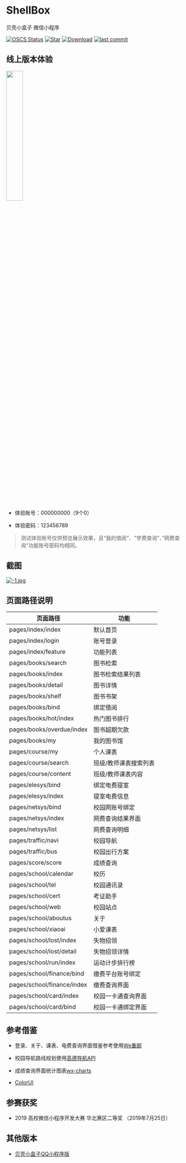 # ShellBox

贝壳小盒子 微信小程序

[![OSCS Status](https://www.oscs1024.com/platform/badge/Airmole/ShellBox.svg?size=small)](https://www.oscs1024.com/project/Airmole/ShellBox?ref=badge_small)
[![Star](https://img.shields.io/badge/Star-Airmole-brightgreen.svg)](https://github.com/Airmole/ShellBox/stargazers)
[![Download](https://img.shields.io/badge/download-.zip-brightgreen.svg)](https://github.com/Airmole/ShellBox/archive/master.zip)
[![last commit](https://img.shields.io/badge/last%20commit-2021--10--08-green.svg)](https://github.com/Airmole/ShellBox/commits/master)


## 线上版本体验

<img style="width:30%;" src="https://user-images.githubusercontent.com/20333663/189793371-a3d2f628-7bbe-4849-97cc-0d6e11d3c5a6.png"/>

- 体验账号：000000000（9个0）

- 体验密码：123456789
> 测试体验账号仅供预览展示效果，且”我的借阅“、"学费查询"、”网费查询“功能账号密码均相同。


## 截图
[![-1.jpg](https://upload-images.jianshu.io/upload_images/4697920-dfebfcf8673fc144.png?imageMogr2/auto-orient/strip%7CimageView2/2/w/1240)](https://z4a.net/image/7NtGdH)

## 页面路径说明


| 页面路径                   | 功能                  |
| -------------------------- | --------------------- |
| pages/index/index          | 默认首页              |
| pages/index/login          | 账号登录              |
| pages/index/feature        | 功能列表              |
| pages/books/search         | 图书检索              |
| pages/books/index          | 图书检索结果列表      |
| pages/books/detail         | 图书详情              |
| pages/books/shelf          | 图书书架              |
| pages/books/bind           | 绑定借阅              |
| pages/books/hot/index      | 热门图书排行          |
| pages/books/overdue/index  | 图书超期欠款          |
| pages/books/my             | 我的图书馆            |
| pages/course/my            | 个人课表              |
| pages/course/search        | 班级/教师课表搜索列表 |
| pages/course/content       | 班级/教师课表内容     |
| pages/elesys/bind          | 绑定电费寝室          |
| pages/elesys/index         | 寝室电费信息          |
| pages/netsys/bind          | 校园网账号绑定        |
| pages/netsys/index         | 网费查询结果界面      |
| pages/netsys/list          | 网费查询明细          |
| pages/traffic/navi         | 校园导航             |
| pages/traffic/bus          | 校园出行方案          |
| pages/score/score          | 成绩查询             |
| pages/school/calendar      | 校历                 |
| pages/school/tel           | 校园通讯录           |
| pages/school/cert          | 考证助手             |
| pages/school/web           | 校园站点             |
| pages/school/aboutus       | 关于                |
| pages/school/xiaoai        | 小爱课表             |
| pages/school/lost/index    | 失物招领             |
| pages/school/lost/detail   | 失物招领详情         |
| pages/school/run/index     | 运动计步排行榜       |
| pages/school/finance/bind  | 缴费平台账号绑定      |
| pages/school/finance/index | 缴费查询界面         |
| pages/school/card/index    | 校园一卡通查询界面    |
| pages/school/card/bind     | 校园一卡通绑定界面    |

## 参考借鉴

- 登录、关于、课表、电费查询界面借鉴参考使用[We重邮](https://github.com/mcc108/wecqupt)

- 校园导航路线规划使用[高德导航API](https://lbs.amap.com/)

- 成绩查询界面统计图表[wx-charts](https://github.com/xiaolin3303/wx-charts)

- [ColorUI](https://github.com/weilanwl/ColorUI)


## 参赛获奖

- 2019 高校微信小程序开发大赛 华北赛区二等奖 （2019年7月25日）

## 其他版本

- [贝壳小盒子QQ小程序版](https://github.com/Airmole/ShellBox_QApp)

